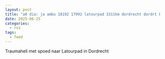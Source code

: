```yaml
---
layout: post
title: "a0 dia: ja ambu 18192 17992 latourpad 3311km dordrecht dordrt bon 94008"
date: 2025-06-25
categories: 
  - rss
tags: 
  - feed
---
```


Traumaheli met spoed naar Latourpad in Dordrecht
